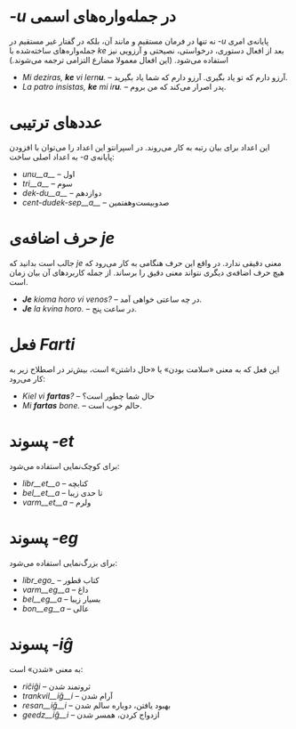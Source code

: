 # *<span dir="ltr">-u</span>* در جمله‌واره‌های اسمی

پایانه‌ی امری *<span dir="ltr">-u</span>* نه تنها در فرمان مستقیم و مانند آن، بلکه در گفتار غیر مستقیم در جمله‌واره‌های ساخته‌شده با *ke* بعد از افعال دستوری، درخواستی، نصیحتی و آرزویی نیز استفاده می‌شود. (این افعال معمولا مضارع التزامی ترجمه می‌شوند.)

- *<span dir="ltr">Mi deziras, <b>ke</b> vi lern<b>u</b>.</span>* – آرزو دارم که تو یاد بگیری. آرزو دارم که شما یاد بگیرید.
- *<span dir="ltr">La patro insistas, <b>ke</b> mi ir<b>u</b>.</span>* – پدر اصرار می‌کند که من بروم. 

# عددهای ترتیبی
این اعداد برای بیان رتبه به کار می‌روند. در اسپرانتو این اعداد را می‌توان با افزودن پایانه‌ی *<span dir="ltr">-a</span>* به اعداد اصلی ساخت:

- *unu__a__* – اول
- *tri__a__* – سوم
- *dek-du__a__* – دوازدهم
- *cent-dudek-sep__a__* – صدوبیست‌وهفتمین

# حرف اضافه‌ی *je*

جالب است بدانید که *je* معنی دقیقی ندارد. در واقع این حرف هنگامی به کار می‌رود که هیچ حرف اضافه‌ی دیگری نتواند معنی دقیق را برساند. از جمله کاربردهای آن بیان زمان است.

- *<span dir="ltr"><b>Je</b> kioma horo vi venos?</span>* – در چه ساعتی خواهی آمد.
- *<span dir="ltr"><b>Je</b> la kvina horo.</span>* – در ساعت پنج.
 

# فعل *Farti*

این فعل که به معنی «سلامت بودن» یا «حال داشتن» است، بیش‌تر در اصطلاح زیر به کار می‌رود:

- *<span dir="ltr">Kiel vi <b>fartas</b>?</span>* – حال شما چطور است؟
- *<span dir="ltr">Mi <b>fartas</b> bone.</span>* – حالم خوب است.


# پسوند *<span dir="ltr">-et</span>*

برای کوچک‌نمایی استفاده می‌شود:

- *libr__et__o* – کتابچه
- *bel__et__a*  – تا حدی زیبا
- *varm__et__a* – ولرم
 

# پسوند *<span dir="ltr">-eg</span>*

برای بزرگ‌نمایی استفاده می‌شود:

- *libr_ego_*    – کتاب قطور
- *varm__eg__a*  – داغ
- *bel__eg__a*   – بسیار زیبا
- *bon__eg__a*   – عالی
 

# پسوند *<span dir="ltr">-iĝ</span>*

به معنی «شدن» است:

- *riĉiĝi*          – ثروتمند شدن
- *trankvil__iĝ__i* – آرام شدن
- *resan__iĝ__i*    – بهبود یافتن، دوباره سالم شدن
- *geedz__iĝ__i*    – ازدواج کردن، همسر شدن
 

